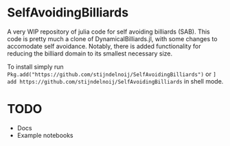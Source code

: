 # SelfAvoidingBilliards

A very WIP repository of julia code for self avoiding billiards (SAB).
This code is pretty much a clone of DynamicalBilliards.jl, with some changes to accomodate self avoidance.
Notably, there is added functionality for reducing the billiard domain to its smallest necessary size.

To install simply run `Pkg.add("https://github.com/stijndelnoij/SelfAvoidingBilliards")` or `] add https://github.com/stijndelnoij/SelfAvoidingBilliards` in shell mode.

# TODO
* Docs
* Example notebooks
